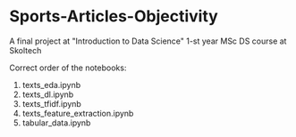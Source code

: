# Sports-Articles-Objectivity
A final project at "Introduction to Data Science" 1-st year MSc DS course at Skoltech

Correct order of the notebooks:

1. texts_eda.ipynb
2. texts_dl.ipynb
3. texts_tfidf.ipynb
4. texts_feature_extraction.ipynb
5. tabular_data.ipynb
